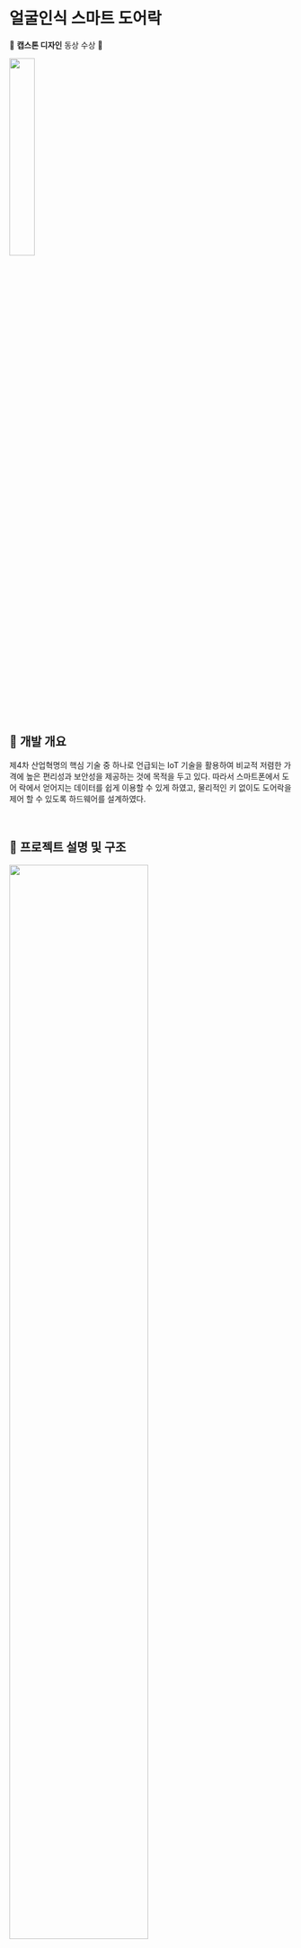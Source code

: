 # 얼굴인식 스마트 도어락

🥉 **캡스톤 디자인** 동상 수상 🥉   

<image src = "https://user-images.githubusercontent.com/93428247/223591419-21797344-0180-45f3-a773-2d31462b3bf0.jpg" width="30%">

<br>

## 💬 개발 개요
  
제4차 산업혁명의 핵심 기술 중 하나로 언급되는 IoT 기술을 활용하여 비교적 저렴한 가
격에 높은 편리성과 보안성을 제공하는 것에 목적을 두고 있다. 따라서 스마트폰에서 도어
락에서 얻어지는 데이터를 쉽게 이용할 수 있게 하였고, 물리적인 키 없이도 도어락을 제어
할 수 있도록 하드웨어를 설계하였다.

<br>

## 📝 프로젝트 설명 및 구조
  
<image src = "https://user-images.githubusercontent.com/93428247/223592744-3147291b-3cb9-45b5-abc1-1d43e4d49b98.png" width="70%">   

어플리케이션에서 도어락 제어, 사용자 등록, 사용자 목록, 방문자 목록을 확인할 수 있다. Firebase를 통해서 라즈베리파이와 틍신하며, 도어락과 라즈베리파이는 릴레이모듈을 통해 통신한다. 라즈베리파이에서는 상시 작동 중인 초음파센서에 감지된 형체가 특정 거리 이내로 들어올 경우에만 카메라를 작동시킨다. 사용자의 얼굴이 등록된 사용자인지 구분하고, 사진으로는 출입이 불가능하게 미리 지정해 둔 특정 모션(눈 깜빡임)을 감지해야 출입이 가능하다.

<br>

## ✨ 도어락 외관
  
<image src = "https://user-images.githubusercontent.com/93428247/223595506-c96d805f-dc05-419c-b060-881493d45fa7.png" width="40%">

## ⚙ 사용 도구

| **개발 언어**  | **Java, Python**           |
|---------------| ---------------------------|
| **개발 도구**  | **Android studio, Linux**  |
| **사용 기술**  | **Socket, opencv**         |
